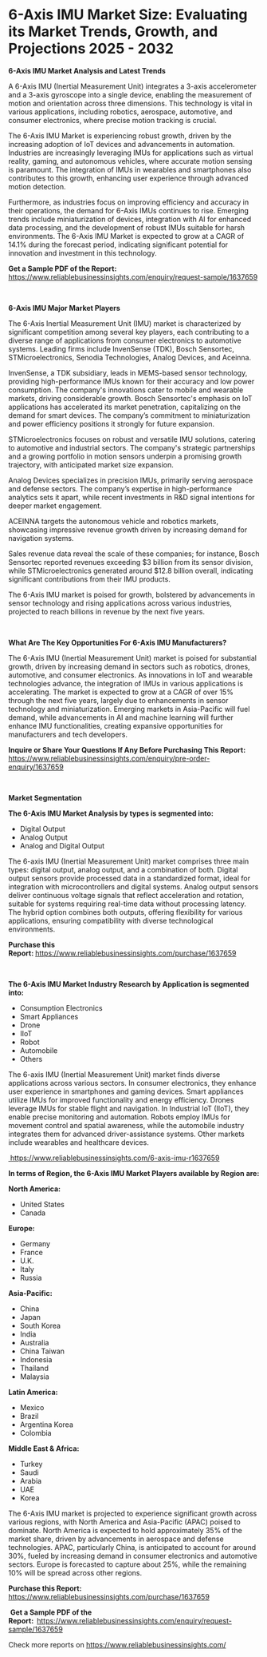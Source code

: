 <p><h1>6-Axis IMU Market Size: Evaluating its Market Trends, Growth, and Projections 2025 - 2032</h1></p><p><strong>6-Axis IMU Market Analysis and Latest Trends</strong></p>
<p><p>A 6-Axis IMU (Inertial Measurement Unit) integrates a 3-axis accelerometer and a 3-axis gyroscope into a single device, enabling the measurement of motion and orientation across three dimensions. This technology is vital in various applications, including robotics, aerospace, automotive, and consumer electronics, where precise motion tracking is crucial.</p><p>The 6-Axis IMU Market is experiencing robust growth, driven by the increasing adoption of IoT devices and advancements in automation. Industries are increasingly leveraging IMUs for applications such as virtual reality, gaming, and autonomous vehicles, where accurate motion sensing is paramount. The integration of IMUs in wearables and smartphones also contributes to this growth, enhancing user experience through advanced motion detection.</p><p>Furthermore, as industries focus on improving efficiency and accuracy in their operations, the demand for 6-Axis IMUs continues to rise. Emerging trends include miniaturization of devices, integration with AI for enhanced data processing, and the development of robust IMUs suitable for harsh environments. The 6-Axis IMU Market is expected to grow at a CAGR of 14.1% during the forecast period, indicating significant potential for innovation and investment in this technology.</p></p>
<p><strong>Get a Sample PDF of the Report:&nbsp;</strong> <a href="https://www.reliablebusinessinsights.com/enquiry/request-sample/1637659?utm_campaign=1789&utm_medium=2&utm_source=Github&utm_content=ia&utm_term=06042025&utm_id=6-axis-imu">https://www.reliablebusinessinsights.com/enquiry/request-sample/1637659</a></p>
<p>&nbsp;</p>
<p><strong>6-Axis IMU Major Market Players</strong></p>
<p><p>The 6-Axis Inertial Measurement Unit (IMU) market is characterized by significant competition among several key players, each contributing to a diverse range of applications from consumer electronics to automotive systems. Leading firms include InvenSense (TDK), Bosch Sensortec, STMicroelectronics, Senodia Technologies, Analog Devices, and Aceinna.</p><p>InvenSense, a TDK subsidiary, leads in MEMS-based sensor technology, providing high-performance IMUs known for their accuracy and low power consumption. The company's innovations cater to mobile and wearable markets, driving considerable growth. Bosch Sensortec's emphasis on IoT applications has accelerated its market penetration, capitalizing on the demand for smart devices. The company’s commitment to miniaturization and power efficiency positions it strongly for future expansion.</p><p>STMicroelectronics focuses on robust and versatile IMU solutions, catering to automotive and industrial sectors. The company's strategic partnerships and a growing portfolio in motion sensors underpin a promising growth trajectory, with anticipated market size expansion.</p><p>Analog Devices specializes in precision IMUs, primarily serving aerospace and defense sectors. The company’s expertise in high-performance analytics sets it apart, while recent investments in R&D signal intentions for deeper market engagement.</p><p>ACEINNA targets the autonomous vehicle and robotics markets, showcasing impressive revenue growth driven by increasing demand for navigation systems. </p><p>Sales revenue data reveal the scale of these companies; for instance, Bosch Sensortec reported revenues exceeding $3 billion from its sensor division, while STMicroelectronics generated around $12.8 billion overall, indicating significant contributions from their IMU products.</p><p>The 6-Axis IMU market is poised for growth, bolstered by advancements in sensor technology and rising applications across various industries, projected to reach billions in revenue by the next five years.</p></p>
<p>&nbsp;</p>
<p><strong>What Are The Key Opportunities For 6-Axis IMU Manufacturers?</strong></p>
<p><p>The 6-Axis IMU (Inertial Measurement Unit) market is poised for substantial growth, driven by increasing demand in sectors such as robotics, drones, automotive, and consumer electronics. As innovations in IoT and wearable technologies advance, the integration of IMUs in various applications is accelerating. The market is expected to grow at a CAGR of over 15% through the next five years, largely due to enhancements in sensor technology and miniaturization. Emerging markets in Asia-Pacific will fuel demand, while advancements in AI and machine learning will further enhance IMU functionalities, creating expansive opportunities for manufacturers and tech developers.</p></p>
<p><strong>Inquire or Share Your Questions If Any Before Purchasing This Report:</strong> <a href="https://www.reliablebusinessinsights.com/enquiry/pre-order-enquiry/1637659?utm_campaign=1789&utm_medium=2&utm_source=Github&utm_content=ia&utm_term=06042025&utm_id=6-axis-imu">https://www.reliablebusinessinsights.com/enquiry/pre-order-enquiry/1637659</a></p>
<p>&nbsp;</p>
<p><strong>Market Segmentation</strong></p>
<p><strong>The 6-Axis IMU Market Analysis by types is segmented into:</strong></p>
<p><ul><li>Digital Output</li><li>Analog Output</li><li>Analog and Digital Output</li></ul></p>
<p><p>The 6-axis IMU (Inertial Measurement Unit) market comprises three main types: digital output, analog output, and a combination of both. Digital output sensors provide processed data in a standardized format, ideal for integration with microcontrollers and digital systems. Analog output sensors deliver continuous voltage signals that reflect acceleration and rotation, suitable for systems requiring real-time data without processing latency. The hybrid option combines both outputs, offering flexibility for various applications, ensuring compatibility with diverse technological environments.</p></p>
<p><strong>Purchase this Report:&nbsp;</strong><a href="https://www.reliablebusinessinsights.com/purchase/1637659?utm_campaign=1789&utm_medium=2&utm_source=Github&utm_content=ia&utm_term=06042025&utm_id=6-axis-imu">https://www.reliablebusinessinsights.com/purchase/1637659</a></p>
<p>&nbsp;</p>
<p><strong>The 6-Axis IMU Market Industry Research by Application is segmented into:</strong></p>
<p><ul><li>Consumption Electronics</li><li>Smart Appliances</li><li>Drone</li><li>IIoT</li><li>Robot</li><li>Automobile</li><li>Others</li></ul></p>
<p><p>The 6-axis IMU (Inertial Measurement Unit) market finds diverse applications across various sectors. In consumer electronics, they enhance user experience in smartphones and gaming devices. Smart appliances utilize IMUs for improved functionality and energy efficiency. Drones leverage IMUs for stable flight and navigation. In Industrial IoT (IIoT), they enable precise monitoring and automation. Robots employ IMUs for movement control and spatial awareness, while the automobile industry integrates them for advanced driver-assistance systems. Other markets include wearables and healthcare devices.</p></p>
<p><a href="https://www.reliablebusinessinsights.com/6-axis-imu-r1637659?utm_campaign=1789&utm_medium=2&utm_source=Github&utm_content=ia&utm_term=06042025&utm_id=6-axis-imu">&nbsp;https://www.reliablebusinessinsights.com/6-axis-imu-r1637659</a></p>
<p><strong>In terms of Region, the 6-Axis IMU Market Players available by Region are:</strong></p>
<p>
    <p> <strong> North America: </strong>
        <ul>
            <li>United States</li>
            <li>Canada</li>
        </ul>
        </p> 
    <p> <strong> Europe: </strong>
        <ul>
            <li>Germany</li>
            <li>France</li>
            <li>U.K.</li>
            <li>Italy</li>
            <li>Russia</li>
        </ul>
        </p> 
    <p> <strong> Asia-Pacific: </strong>
        <ul>
            <li>China</li>
            <li>Japan</li>
            <li>South Korea</li>
            <li>India</li>
            <li>Australia</li>
            <li>China Taiwan</li>
            <li>Indonesia</li>
            <li>Thailand</li>
            <li>Malaysia</li>
        </ul>
        </p> 
    <p> <strong> Latin America: </strong>
        <ul>
            <li>Mexico</li>
            <li>Brazil</li>
            <li>Argentina Korea</li>
            <li>Colombia</li>
        </ul>
        </p> 
    <p> <strong> Middle East & Africa: </strong>
        <ul>
            <li>Turkey</li>
            <li>Saudi</li>
            <li>Arabia</li>
            <li>UAE</li>
            <li>Korea</li>
        </ul>
    </p>
    </p>
<p><p>The 6-Axis IMU market is projected to experience significant growth across various regions, with North America and Asia-Pacific (APAC) poised to dominate. North America is expected to hold approximately 35% of the market share, driven by advancements in aerospace and defense technologies. APAC, particularly China, is anticipated to account for around 30%, fueled by increasing demand in consumer electronics and automotive sectors. Europe is forecasted to capture about 25%, while the remaining 10% will be spread across other regions.</p></p>
<p><strong>Purchase this Report: </strong><a href="https://www.reliablebusinessinsights.com/purchase/1637659?utm_campaign=1789&utm_medium=2&utm_source=Github&utm_content=ia&utm_term=06042025&utm_id=6-axis-imu">https://www.reliablebusinessinsights.com/purchase/1637659</a></p>
<p>&nbsp;<strong>Get a Sample PDF of the Report:&nbsp;&nbsp;</strong><a href="https://www.reliablebusinessinsights.com/enquiry/request-sample/1637659?utm_campaign=1789&utm_medium=2&utm_source=Github&utm_content=ia&utm_term=06042025&utm_id=6-axis-imu">https://www.reliablebusinessinsights.com/enquiry/request-sample/1637659</a></p>
<p><strong></strong></p>
<p>Check more reports on <a href="https://www.reliablebusinessinsights.com/?utm_campaign=1789&utm_medium=2&utm_source=Github&utm_content=ia&utm_term=06042025&utm_id=6-axis-imu">https://www.reliablebusinessinsights.com/</a></p>